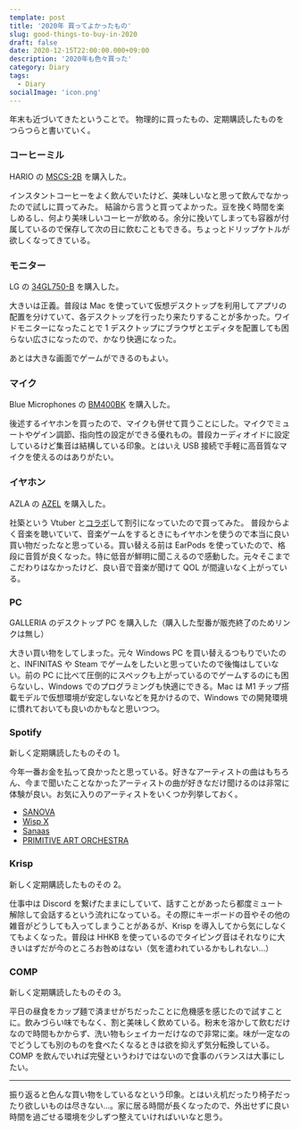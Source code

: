 ```yaml
---
template: post
title: '2020年 買ってよかったもの'
slug: good-things-to-buy-in-2020
draft: false
date: 2020-12-15T22:00:00.000+09:00
description: '2020年も色々買った'
category: Diary
tags:
  - Diary
socialImage: 'icon.png'
---
```


年末も近づいてきたということで。
物理的に買ったもの、定期購読したものをつらつらと書いていく。

### コーヒーミル

HARIO の [MSCS-2B](https://www.amazon.co.jp/gp/product/B01B2O5VOM) を購入した。

インスタントコーヒーをよく飲んでいたけど、美味しいなと思って飲んでなかったので試しに買ってみた。
結論から言うと買ってよかった。豆を挽く時間を楽しめるし、何より美味しいコーヒーが飲める。余分に挽いてしまっても容器が付属しているので保存して次の日に飲むこともできる。ちょっとドリップケトルが欲しくなってきている。

### モニター

LG の [34GL750-B](https://www.amazon.co.jp/gp/product/B07VJRWY48) を購入した。

大きいは正義。普段は Mac を使っていて仮想デスクトップを利用してアプリの配置を分けていて、各デスクトップを行ったり来たりすることが多かった。ワイドモニターになったことで 1 デスクトップにブラウザとエディタを配置しても困らない広さになったので、かなり快適になった。

あとは大きな画面でゲームができるのもよい。

### マイク

Blue Microphones の [BM400BK](https://www.amazon.co.jp/gp/product/B0822PMBTZ) を購入した。

後述するイヤホンを買ったので、マイクも併せて買うことにした。マイクでミュートやゲイン調節、指向性の設定ができる優れもの。普段カーディオイドに設定しているけど集音は結構している印象。とはいえ USB 接続で手軽に高音質なマイクを使えるのはありがたい。

### イヤホン

AZLA の [AZEL](https://www.aiuto-jp.co.jp/products/product_2944.php) を購入した。

社築という Vtuber と[コラボ](https://www.youtube.com/watch?v=-eeZtj_9mJA)して割引になっていたので買ってみた。
普段からよく音楽を聴いていて、音楽ゲームをするときにもイヤホンを使うので本当に良い買い物だったなと思っている。買い替える前は EarPods を使っていたので、格段に音質が良くなった。特に低音が鮮明に聞こえるので感動した。元々そこまでこだわりはなかったけど、良い音で音楽が聞けて QOL が間違いなく上がっている。

### PC

GALLERIA のデスクトップ PC を購入した（購入した型番が販売終了のためリンクは無し）

大きい買い物をしてしまった。元々 Windows PC を買い替えるつもりでいたのと、INFINITAS や Steam でゲームをしたいと思っていたので後悔はしていない。前の PC に比べて圧倒的にスペックも上がっているのでゲームするのにも困らないし、Windows でのプログラミングも快適にできる。Mac は M1 チップ搭載モデルで仮想環境が安定しないなどを見かけるので、Windows での開発環境に慣れておいても良いのかもなと思いつつ。

### Spotify

新しく定期購読したものその 1。

今年一番お金を払って良かったと思っている。好きなアーティストの曲はもちろん、今まで聞いたことなかったアーティストの曲が好きなだけ聞けるのは非常に体験が良い。お気に入りのアーティストをいくつか列挙しておく。

- [SANOVA](https://open.spotify.com/artist/15fZ3hlvf6rcqHls6hZAbt?si=EPmXElndTgKuHxHKvdEVKA)
- [Wisp X](https://open.spotify.com/artist/6qxhZqIAvYzDVKIyyYtVlX?si=iHa-oXO3R-OnuPSp_ZBQaQ)
- [Sanaas](https://open.spotify.com/artist/3dJ5mXNLhIElreO64ian8W?si=jFbWvRouRT2w_WJ6L2HWQA)
- [PRIMITIVE ART ORCHESTRA](https://open.spotify.com/artist/5HrFJi08nNdu50d0AQVEi0?si=YwPL2y9jSyacBc6zlTUuEQ)

### Krisp

新しく定期購読したものその 2。

仕事中は Discord を繋げたままにしていて、話すことがあったら都度ミュート解除して会話するという流れになっている。その際にキーボードの音やその他の雑音がどうしても入ってしまうことがあるが、Krisp を導入してから気にしなくてもよくなった。普段は HHKB を使っているのでタイピング音はそれなりに大きいはずだが今のところお咎めはない（気を遣われているかもしれない...）

### COMP

新しく定期購読したものその 3。

平日の昼食をカップ麺で済ませがちだったことに危機感を感じたので試すことに。飲みづらい味でもなく、割と美味しく飲めている。粉末を溶かして飲むだけなので時間もかからず、洗い物もシェイカーだけなので非常に楽。味が一定なのでどうしても別のものを食べたくなるときは欲を抑えず気分転換している。COMP を飲んでいれば完璧というわけではないので食事のバランスは大事にしたい。

---

振り返ると色んな買い物をしているなという印象。とはいえ机だったり椅子だったり欲しいものは尽きない...。家に居る時間が長くなったので、外出せずに良い時間を過ごせる環境を少しずつ整えていければいいなと思う。
